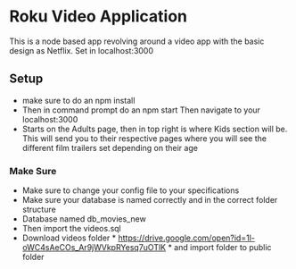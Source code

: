 # Roku Video Application
This is a node based app revolving around a video app with the basic design as Netflix.
Set in localhost:3000
## Setup
* make sure to do an npm install
* Then in command prompt do an npm start
Then navigate to your localhost:3000
* Starts on the Adults page, then in top right is where Kids section will be. This will send you to their respective pages where you will see the different film trailers set depending on their age
### Make Sure
* Make sure to change your config file to your specifications
* Make sure your database is named correctly and in the correct folder structure
* Database named db_movies_new
* Then import the videos.sql
* Download videos folder *
 https://drive.google.com/open?id=1l-oWC4sAeCOs_Ar9jWVkpRYesq7uOTlK *
 and import folder to public folder
